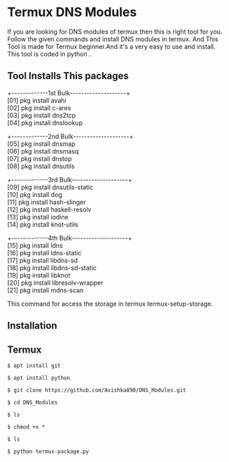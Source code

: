 # Termux DNS Modules 

If you are looking for DNS modules of termux then this is right tool for you. Follow the given commands and install DNS modules in termux. And This Tool is made for Termux beginner.And it's a very easy to use and install. This tool is coded in python . 

## Tool Installs This packages
 
 +-------------1st Bulk--------------------+<br>
[01] pkg install avahi<br>
[02] pkg install c-ares<br>
[03] pkg install dns2tcp<br>
[04] pkg install dnslookup<br>

+-------------2nd Bulk--------------------+<br>
[05] pkg install dnsmap<br>
[06] pkg install dnsmasq<br>
[07] pkg install dnstop<br>
[08] pkg install dnsutils<br>

+-------------3rd Bulk--------------------+<br>
[09] pkg install dnsutils-static<br>
[10] pkg install dog<br>
[11] pkg install hash-slinger<br>
[12] pkg install haskell-resolv<br>
[13] pkg install iodine<br>
[14] pkg install knot-utils<br>

+-------------4th Bulk--------------------+<br>
[15] pkg install ldns<br>
[16] pkg install ldns-static<br>
[17] pkg install libdns-sd<br>
[18] pkg install libdns-sd-static<br>
[19] pkg install libknot<br>
[20] pkg install libresolv-wrapper<br>
[21] pkg install mdns-scan<br>

This command for access the storage in termux 
termux-setup-storage.


## Installation 
 
## Termux
   ```
   $ apt install git 
   ```
   ```
   $ apt install python 
   ```
   ```
   $ git clone https://github.com/Avishka890/DNS_Modules.git
   ```
   ```
   $ cd DNS_Modules
   ```
   ```
   $ ls
   ```
   ```
   $ chmod +x *
   ```
   ```
   $ ls
   ```
   ```
   $ python termux-package.py
```
